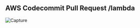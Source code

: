 ## AWS Codecommit Pull Request /lambda



![Capture](https://user-images.githubusercontent.com/72296999/120164767-89b0c880-c218-11eb-8d96-cd0490e4bd61.png)
